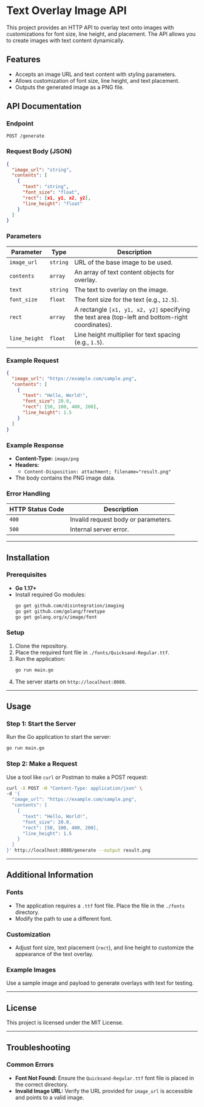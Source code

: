 # Text Overlay Image API

This project provides an HTTP API to overlay text onto images with customizations for font size, line height, and placement. The API allows you to create images with text content dynamically.

## Features
- Accepts an image URL and text content with styling parameters.
- Allows customization of font size, line height, and text placement.
- Outputs the generated image as a PNG file.

## API Documentation

### Endpoint
`POST /generate`

### Request Body (JSON)
```json
{
  "image_url": "string",
  "contents": [
    {
      "text": "string",
      "font_size": "float",
      "rect": [x1, y1, x2, y2],
      "line_height": "float"
    }
  ]
}
```

### Parameters
| Parameter    | Type     | Description                                                                                     |
|--------------|----------|-------------------------------------------------------------------------------------------------|
| `image_url`  | `string` | URL of the base image to be used.                                                              |
| `contents`   | `array`  | An array of text content objects for overlay.                                                  |
| `text`       | `string` | The text to overlay on the image.                                                              |
| `font_size`  | `float`  | The font size for the text (e.g., `12.5`).                                                     |
| `rect`       | `array`  | A rectangle `[x1, y1, x2, y2]` specifying the text area (top-left and bottom-right coordinates).|
| `line_height`| `float`  | Line height multiplier for text spacing (e.g., `1.5`).                                         |

### Example Request
```json
{
  "image_url": "https://example.com/sample.png",
  "contents": [
    {
      "text": "Hello, World!",
      "font_size": 20.0,
      "rect": [50, 100, 400, 200],
      "line_height": 1.5
    }
  ]
}
```

### Example Response
- **Content-Type:** `image/png`
- **Headers:** 
  - `Content-Disposition: attachment; filename="result.png"`
- The body contains the PNG image data.

### Error Handling
| HTTP Status Code | Description                          |
|------------------|--------------------------------------|
| `400`            | Invalid request body or parameters. |
| `500`            | Internal server error.              |

---

## Installation

### Prerequisites
- **Go 1.17+**
- Install required Go modules:
  ```bash
  go get github.com/disintegration/imaging
  go get github.com/golang/freetype
  go get golang.org/x/image/font
  ```

### Setup
1. Clone the repository.
2. Place the required font file in `./fonts/Quicksand-Regular.ttf`.
3. Run the application:
   ```bash
   go run main.go
   ```
4. The server starts on `http://localhost:8080`.

---

## Usage

### Step 1: Start the Server
Run the Go application to start the server:
```bash
go run main.go
```

### Step 2: Make a Request
Use a tool like `curl` or Postman to make a POST request:
```bash
curl -X POST -H "Content-Type: application/json" \
-d '{
  "image_url": "https://example.com/sample.png",
  "contents": [
    {
      "text": "Hello, World!",
      "font_size": 20.0,
      "rect": [50, 100, 400, 200],
      "line_height": 1.5
    }
  ]
}' http://localhost:8080/generate --output result.png
```

---

## Additional Information

### Fonts
- The application requires a `.ttf` font file. Place the file in the `./fonts` directory.
- Modify the path to use a different font.

### Customization
- Adjust font size, text placement (`rect`), and line height to customize the appearance of the text overlay.

### Example Images
Use a sample image and payload to generate overlays with text for testing.

---

## License
This project is licensed under the MIT License.

---

## Troubleshooting

### Common Errors
- **Font Not Found:** Ensure the `Quicksand-Regular.ttf` font file is placed in the correct directory.
- **Invalid Image URL:** Verify the URL provided for `image_url` is accessible and points to a valid image.
```
